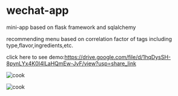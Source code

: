 # wechat-app
mini-app based on flask framework and sqlalchemy


recommending menu based on correlation factor of tags including type,flavor,ingredients,etc.

click here to see demo:https://drive.google.com/file/d/1hqDysSH-8pynLYx4K0I4lLaHQmEw-JvF/view?usp=share_link

![cook](https://user-images.githubusercontent.com/119599002/218239745-5d8ee328-20da-4201-8e60-0d92664f5daf.PNG)

![cook](https://user-images.githubusercontent.com/119599002/218239752-6ba631b9-7fd4-4831-bd65-7513662eb32e.PNG)


